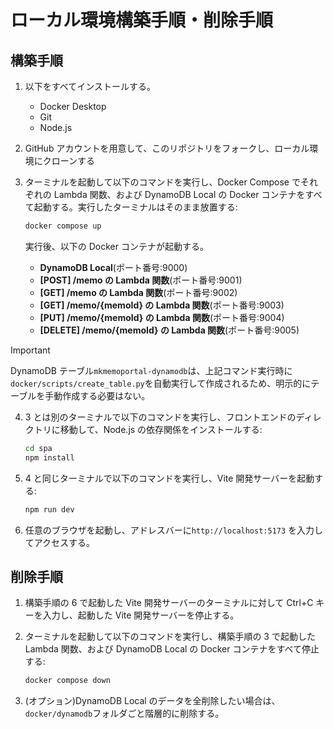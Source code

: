 # ローカル環境構築手順・削除手順

## 構築手順

1. 以下をすべてインストールする。

   - Docker Desktop
   - Git
   - Node.js

2. GitHub アカウントを用意して、このリポジトリをフォークし、ローカル環境にクローンする

3. ターミナルを起動して以下のコマンドを実行し、Docker Compose でそれぞれの Lambda 関数、および DynamoDB Local の Docker コンテナをすべて起動する。実行したターミナルはそのまま放置する:
   ```bash
   docker compose up
   ```
   実行後、以下の Docker コンテナが起動する。
   - **DynamoDB Local**(ポート番号:9000)
   - **[POST] /memo の Lambda 関数**(ポート番号:9001)
   - **[GET] /memo の Lambda 関数**(ポート番号:9002)
   - **[GET] /memo/{memoId} の Lambda 関数**(ポート番号:9003)
   - **[PUT] /memo/{memoId} の Lambda 関数**(ポート番号:9004)
   - **[DELETE] /memo/{memoId} の Lambda 関数**(ポート番号:9005)

> [!IMPORTANT]
> DynamoDB テーブル`mkmemoportal-dynamodb`は、上記コマンド実行時に`docker/scripts/create_table.py`を自動実行して作成されるため、明示的にテーブルを手動作成する必要はない。

4. 3 とは別のターミナルで以下のコマンドを実行し、フロントエンドのディレクトリに移動して、Node.js の依存関係をインストールする:

   ```bash
   cd spa
   npm install
   ```

5. 4 と同じターミナルで以下のコマンドを実行し、Vite 開発サーバーを起動する:

   ```bash
   npm run dev
   ```

6. 任意のブラウザを起動し、アドレスバーに`http://localhost:5173` を入力してアクセスする。

## 削除手順

1. 構築手順の 6 で起動した Vite 開発サーバーのターミナルに対して Ctrl+C キーを入力し、起動した Vite 開発サーバーを停止する。

2. ターミナルを起動して以下のコマンドを実行し、構築手順の 3 で起動した Lambda 関数、および DynamoDB Local の Docker コンテナをすべて停止する:

   ```bash
   docker compose down
   ```

3. (オプション)DynamoDB Local のデータを全削除したい場合は、`docker/dynamodb`フォルダごと階層的に削除する。
